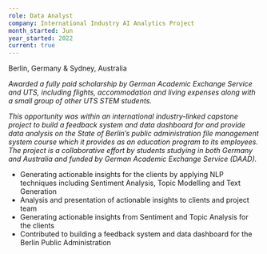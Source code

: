 ```yaml
---
role: Data Analyst
company: International Industry AI Analytics Project 
month_started: Jun
year_started: 2022
current: true
---
```

Berlin, Germany & Sydney, Australia

*Awarded a fully paid scholarship by German Academic Exchange Service and UTS, including flights, accommodation and living expenses along with a small group of other UTS STEM students.*

*This opportunity was within an international industry-linked capstone project to build a feedback system and data dashboard for and provide data analysis on the State of Berlin’s public administration file management system course which it provides as an education program to its employees. The project is a collaborative effort by students studying in both Germany and Australia and funded by German Academic Exchange Service (DAAD).*

* Generating actionable insights for the clients by applying NLP techniques including Sentiment Analysis, Topic Modelling and Text Generation
*  Analysis and presentation of actionable insights to clients and project team
*  Generating actionable insights from Sentiment and Topic Analysis for the clients 
*  Contributed to building a feedback system and data dashboard for the Berlin Public Administration
